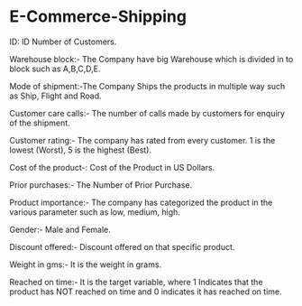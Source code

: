 # E-Commerce-Shipping

ID: ID Number of Customers.

Warehouse block:- The Company have big Warehouse which is divided in to block such as A,B,C,D,E.

Mode of shipment:-The Company Ships the products in multiple way such as Ship, Flight and Road.

Customer care calls:- The number of calls made by customers for enquiry of the shipment.

Customer rating:- The company has rated from every customer. 1 is the lowest (Worst), 5 is the highest (Best).

Cost of the product-: Cost of the Product in US Dollars.

Prior purchases:- The Number of Prior Purchase.

Product importance:- The company has categorized the product in the various parameter such as low, medium, high.

Gender:- Male and Female.

Discount offered:- Discount offered on that specific product.

Weight in gms:- It is the weight in grams.

Reached on time:- It is the target variable, where 1 Indicates that the product has NOT reached on time and 0 indicates it has reached on time.

​
